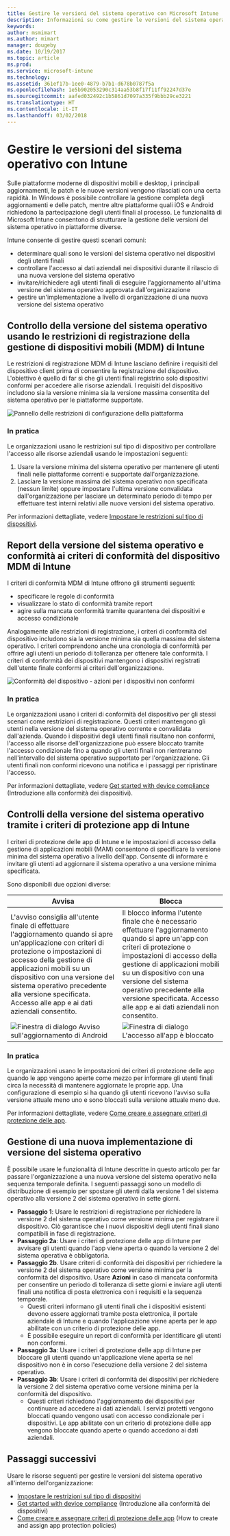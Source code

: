 ```yaml
---
title: Gestire le versioni del sistema operativo con Microsoft Intune
description: Informazioni su come gestire le versioni del sistema operativo su piattaforme con Microsoft Intune.
keywords: 
author: msmimart
ms.author: mimart
manager: dougeby
ms.date: 10/19/2017
ms.topic: article
ms.prod: 
ms.service: microsoft-intune
ms.technology: 
ms.assetid: 361ef17b-1ee0-4879-b7b1-d678b0787f5a
ms.openlocfilehash: 1e5b902053290c314aa53b8f17f11ff92247d37e
ms.sourcegitcommit: aafed032492c1b5861d7097a335f9bbb29ce3221
ms.translationtype: HT
ms.contentlocale: it-IT
ms.lasthandoff: 03/02/2018
---
```

# <a name="manage-operating-system-versions-with-intune"></a>Gestire le versioni del sistema operativo con Intune
Sulle piattaforme moderne di dispositivi mobili e desktop, i principali aggiornamenti, le patch e le nuove versioni vengono rilasciati con una certa rapidità. In Windows è possibile controllare la gestione completa degli aggiornamenti e delle patch, mentre altre piattaforme quali iOS e Android richiedono la partecipazione degli utenti finali al processo.  Le funzionalità di Microsoft Intune consentono di strutturare la gestione delle versioni del sistema operativo in piattaforme diverse.

Intune consente di gestire questi scenari comuni: 
- determinare quali sono le versioni del sistema operativo nei dispositivi degli utenti finali
- controllare l'accesso ai dati aziendali nei dispositivi durante il rilascio di una nuova versione del sistema operativo
- invitare/richiedere agli utenti finali di eseguire l'aggiornamento all'ultima versione del sistema operativo approvata dall'organizzazione
- gestire un'implementazione a livello di organizzazione di una nuova versione del sistema operativo
  
## <a name="operating-system-version-control-using-intune-mobile-device-management-mdm-enrollment-restrictions"></a>Controllo della versione del sistema operativo usando le restrizioni di registrazione della gestione di dispositivi mobili (MDM) di Intune
Le restrizioni di registrazione MDM di Intune lasciano definire i requisiti del dispositivo client prima di consentire la registrazione del dispositivo. L'obiettivo è quello di far sì che gli utenti finali registrino solo dispositivi conformi per accedere alle risorse aziendali. I requisiti del dispositivo includono sia la versione minima sia la versione massima consentita del sistema operativo per le piattaforme supportate.
 
![Pannello delle restrizioni di configurazione della piattaforma](./media/os-version-platform-configurations.png) 
 
### <a name="in-practice"></a>In pratica
Le organizzazioni usano le restrizioni sul tipo di dispositivo per controllare l'accesso alle risorse aziendali usando le impostazioni seguenti: 
1. Usare la versione minima del sistema operativo per mantenere gli utenti finali nelle piattaforme correnti e supportate dall'organizzazione. 
2. Lasciare la versione massima del sistema operativo non specificata (nessun limite) oppure impostare l'ultima versione convalidata dall'organizzazione per lasciare un determinato periodo di tempo per effettuare test interni relativi alle nuove versioni del sistema operativo.

Per informazioni dettagliate, vedere [Impostare le restrizioni sul tipo di dispositivi](https://docs.microsoft.com/intune/enrollment-restrictions-set#set-device-type-restrictions).
 
## <a name="operating-system-version-reporting-and-compliance-with-intune-mdm-device-compliance-policies"></a>Report della versione del sistema operativo e conformità ai criteri di conformità del dispositivo MDM di Intune
I criteri di conformità MDM di Intune offrono gli strumenti seguenti: 
- specificare le regole di conformità
- visualizzare lo stato di conformità tramite report
- agire sulla mancata conformità tramite quarantena dei dispositivi e accesso condizionale

Analogamente alle restrizioni di registrazione, i criteri di conformità del dispositivo includono sia la versione minima sia quella massima del sistema operativo. I criteri comprendono anche una cronologia di conformità per offrire agli utenti un periodo di tolleranza per ottenere tale conformità. I criteri di conformità dei dispositivi mantengono i dispositivi registrati dell'utente finale conformi ai criteri dell'organizzazione.

![Conformità del dispositivo - azioni per i dispositivi non conformi](./media/os-version-actions-noncompliance.png) 

### <a name="in-practice"></a>In pratica
Le organizzazioni usano i criteri di conformità del dispositivo per gli stessi scenari come restrizioni di registrazione. Questi criteri mantengono gli utenti nella versione del sistema operativo corrente e convalidata dall'azienda. Quando i dispositivi degli utenti finali risultano non conformi, l'accesso alle risorse dell'organizzazione può essere bloccato tramite l'accesso condizionale fino a quando gli utenti finali non rientreranno nell'intervallo del sistema operativo supportato per l'organizzazione. Gli utenti finali non conformi ricevono una notifica e i passaggi per ripristinare l'accesso.   

Per informazioni dettagliate, vedere [Get started with device compliance](https://docs.microsoft.com/intune/device-compliance-get-started) (Introduzione alla conformità dei dispositivi).
 
## <a name="operating-system-version-controls-using-intune-app-protection-policies"></a>Controlli della versione del sistema operativo tramite i criteri di protezione app di Intune    
I criteri di protezione delle app di Intune e le impostazioni di accesso della gestione di applicazioni mobili (MAM) consentono di specificare la versione minima del sistema operativo a livello dell'app. Consente di informare e invitare gli utenti ad aggiornare il sistema operativo a una versione minima specificata.
 
Sono disponibili due opzioni diverse: 

|Avvisa  |Blocca  |
|---------|---------|
|L'avviso consiglia all'utente finale di effettuare l'aggiornamento quando si apre un'applicazione con criteri di protezione o impostazioni di accesso della gestione di applicazioni mobili su un dispositivo con una versione del sistema operativo precedente alla versione specificata. Accesso alle app e ai dati aziendali consentito.|Il blocco informa l'utente finale che è necessario effettuare l'aggiornamento quando si apre un'app con criteri di protezione o impostazioni di accesso della gestione di applicazioni mobili su un dispositivo con una versione del sistema operativo precedente alla versione specificata. Accesso alle app e ai dati aziendali non consentito.|
|![Finestra di dialogo Avviso sull'aggiornamento di Android](./media/os-version-update-warning.png)    |![Finestra di dialogo L'accesso all'app è bloccato](./media/os-version-access-blocked.png)          |

 
### <a name="in-practice"></a>In pratica
Le organizzazioni usano le impostazioni dei criteri di protezione delle app quando le app vengono aperte come mezzo per informare gli utenti finali circa la necessità di mantenere aggiornate le proprie app. Una configurazione di esempio si ha quando gli utenti ricevono l'avviso sulla versione attuale meno uno e sono bloccati sulla versione attuale meno due.
 
Per informazioni dettagliate, vedere [Come creare e assegnare criteri di protezione delle app](https://docs.microsoft.com/intune/app-protection-policies).

## <a name="managing-a-new-operating-system-version-rollout"></a>Gestione di una nuova implementazione di versione del sistema operativo
È possibile usare le funzionalità di Intune descritte in questo articolo per far passare l'organizzazione a una nuova versione del sistema operativo nella sequenza temporale definita. I seguenti passaggi sono un modello di distribuzione di esempio per spostare gli utenti dalla versione 1 del sistema operativo alla versione 2 del sistema operativo in sette giorni.
- **Passaggio 1**: Usare le restrizioni di registrazione per richiedere la versione 2 del sistema operativo come versione minima per registrare il dispositivo. Ciò garantisce che i nuovi dispositivi degli utenti finali siano compatibili in fase di registrazione.
- **Passaggio 2a**: Usare i criteri di protezione delle app di Intune per avvisare gli utenti quando l'app viene aperta o quando la versione 2 del sistema operativa è obbligatoria.
- **Passaggio 2b**. Usare criteri di conformità dei dispositivi per richiedere la versione 2 del sistema operativo come versione minima per la conformità del dispositivo. Usare **Azioni** in caso di mancata conformità per consentire un periodo di tolleranza di sette giorni e inviare agli utenti finali una notifica di posta elettronica con i requisiti e la sequenza temporale.
  -  Questi criteri informano gli utenti finali che i dispositivi esistenti devono essere aggiornati tramite posta elettronica, il portale aziendale di Intune e quando l'applicazione viene aperta per le app abilitate con un criterio di protezione delle app.
  - È possibile eseguire un report di conformità per identificare gli utenti non conformi. 
- **Passaggio 3a**: Usare i criteri di protezione delle app di Intune per bloccare gli utenti quando un'applicazione viene aperta se nel dispositivo non è in corso l'esecuzione della versione 2 del sistema operativo.
- **Passaggio 3b**: Usare i criteri di conformità dei dispositivi per richiedere la versione 2 del sistema operativo come versione minima per la conformità del dispositivo.
  - Questi criteri richiedono l'aggiornamento dei dispositivi per continuare ad accedere ai dati aziendali. I servizi protetti vengono bloccati quando vengono usati con accesso condizionale per i dispositivi. Le app abilitate con un criterio di protezione delle app vengono bloccate quando aperte o quando accedono ai dati aziendali.

## <a name="next-steps"></a>Passaggi successivi
Usare le risorse seguenti per gestire le versioni del sistema operativo all'interno dell'organizzazione: 

- [Impostare le restrizioni sul tipo di dispositivi](https://docs.microsoft.com/intune/enrollment-restrictions-set#set-device-type-restrictions)
- [Get started with device compliance](https://docs.microsoft.com/intune/device-compliance-get-started) (Introduzione alla conformità dei dispositivi)
- [Come creare e assegnare criteri di protezione delle app](https://docs.microsoft.com/intune/app-protection-policies) (How to create and assign app protection policies)
